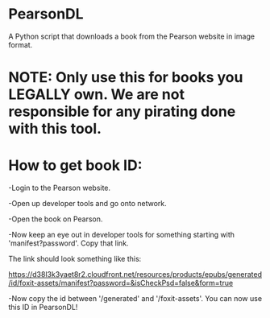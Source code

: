 # PearsonDL

A Python script that downloads a book from the Pearson website in image format.

# NOTE: Only use this for books you LEGALLY own. We are not responsible for any pirating done with this tool.

# How to get book ID:

-Login to the Pearson website.

-Open up developer tools and go onto network.

-Open the book on Pearson.

-Now keep an eye out in developer tools for something starting with 'manifest?password'. Copy that link.

The link should look something like this:

https://d38l3k3yaet8r2.cloudfront.net/resources/products/epubs/generated/id/foxit-assets/manifest?password=&isCheckPsd=false&form=true
  
-Now copy the id between '/generated' and '/foxit-assets'. You can now use this ID in PearsonDL!

